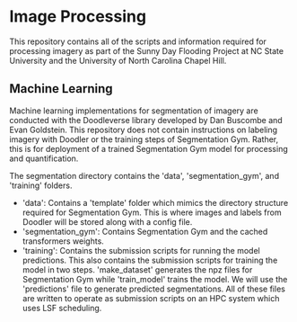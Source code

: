 # Image Processing

This repository contains all of the scripts and information required for processing imagery as part of the Sunny Day Flooding Project at NC State University and the University of North Carolina Chapel Hill. 

## Machine Learning

Machine learning implementations for segmentation of imagery are conducted with the Doodleverse library developed by Dan Buscombe and Evan Goldstein. This repository does not contain instructions on labeling imagery with Doodler or the training steps of Segmentation Gym. Rather, this is for deployment of a trained Segmentation Gym model for processing and quantification. 

The segmentation directory contains the 'data', 'segmentation_gym', and 'training' folders.

* 'data': Contains a 'template' folder which mimics the directory structure required for Segmentation Gym. This is where images and labels from Doodler will be stored along with a config file.
* 'segmentation_gym': Contains Segmentation Gym and the cached transformers weights.
* 'training': Contains the submission scripts for running the model predictions. This also contains the submission scripts for training the model in two steps. 'make_dataset' generates the npz files for Segmentation Gym while 'train_model' trains the model. We will use the 'predictions' file to generate predicted segmentations. All of these files are written to operate as submission scripts on an HPC system which uses LSF scheduling. 

